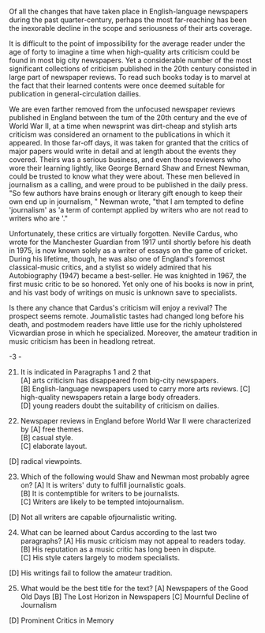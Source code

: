 Of all the changes that have taken place in English-language newspapers during the past quarter-century, perhaps the most far-reaching has been the inexorable decline in the scope and seriousness of their arts coverage.

It is difficult to the point of impossibility for the average reader under the age of forty to imagine a time when high-quality arts criticism could be found in most big­ city newspapers. Yet a considerable number of the most significant collections of criticism published in the 20th century consisted in large part of newspaper reviews. To read such books today is to marvel at the fact that their learned contents were once deemed suitable for publication in general-circulation dailies.

We are even farther removed from the unfocused newspaper reviews published in England between the tum of the 20th century and the eve of World War II, at a time when newsprint was dirt-cheap and stylish arts criticism was considered an ornament to the publications in which it appeared. In those far-off days, it was taken for granted that the critics of major papers would write in detail and at length about the events they covered. Theirs was a serious business, and even those reviewers who wore their learning lightly, like George Bernard Shaw and Ernest Newman, could be trusted to know what they were about. These men believed in journalism as a calling, and were proud to be published in the daily press. "So few authors have brains enough or literary gift enough to keep their own end up in journalism, " Newman wrote, "that I am tempted to define 'journalism' as 'a term of contempt applied by writers who are not read to writers who are '."

Unfortunately, these critics are virtually forgotten. Neville Cardus, who wrote for the Manchester Guardian from 1917 until shortly before his death in 1975, is now known solely as a writer of essays on the game of cricket. During his lifetime, though, he was also one of England's foremost classical-music critics, and a stylist so widely admired that his Autobiography (1947) became a best-seller. He was knighted in 1967, the first music critic to be so honored. Yet only one of his books is now in print, and his vast body of writings on music is unknown save to specialists.

Is there any chance that Cardus's criticism will enjoy a revival? The prospect seems remote. Joumalistic tastes had changed long before his death, and postmodem readers have little use for the richly upholstered Vicwardian prose in which he specialized. Moreover, the amateur tradition in music criticism has been in headlong retreat.

-3 -

21. It is indicated in Paragraphs 1 and 2 that  
[A] arts criticism has disappeared from big-city newspapers.  
[B] English-language newspapers used to carry more arts reviews. [C] high-quality newspapers retain a large body ofreaders.  
[D] young readers doubt the suitability of criticism on dailies.

22. Newspaper reviews in England before World War II were characterized by [A] free themes.  
[B] casual style.  
[C] elaborate layout.

[D] radical viewpoints.

23. Which of the following would Shaw and Newman most probably agree on? [A] It is writers' duty to fulfill journalistic goals.  
[B] It is contemptible for writers to be journalists.  
[C] Writers are likely to be tempted intojournalism.

[D] Not all writers are capable ofjournalistic writing.

24. What can be learned about Cardus according to the last two paragraphs? [A] His music criticism may not appeal to readers today.  
[B] His reputation as a music critic has long been in dispute.  
[C] His style caters largely to modem specialists.

[D] His writings fail to follow the amateur tradition.

25. What would be the best title for the text? [A] Newspapers of the Good Old Days [B] The Lost Horizon in Newspapers [C] Mournful Decline of Journalism

[D] Prominent Critics in Memory